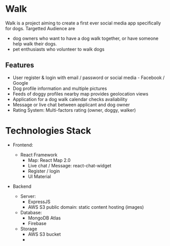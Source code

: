 # Walk 
Walk is a project aiming to create a first ever social media app specifically for dogs.
Targetted Audience are 
- dog owners who want to have a dog walk together, or have someone help walk their dogs.
- pet enthusiasts who volunteer to walk dogs 

## Features
- User register & login with email / password or social media - Facebook / Google
- Dog profile  information and multiple pictures
- Feeds of doggy profiles nearby map provides geolocation views
- Application for a dog walk calendar checks avaliability 
- Message or live chat between applicant and dog owner
- Rating System: Multi-factors rating (owner, doggy, walker)


# Technologies Stack
- Frontend: 
  - React Framework
    - Map: React Map 2.0 
    - Live chat / Message: react-chat-widget
    - Register / login
    - UI Material

- Backend
  - Server: 
    - ExpressJS
    - AWS S3 public domain: static content hosting (images)
  - Database:
    - MongoDB Atlas
    - Firebase
  - Storage
    - AWS S3 bucket
    - 



